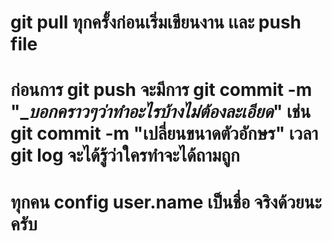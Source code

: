 # git pull ทุกครั้งก่อนเริ่มเขียนงาน เเละ push file

# ก่อนการ git push จะมีการ git commit -m "____บอกคราวๆว่าทำอะไรบ้างไม่ต้องละเอียด___" เช่น git commit -m "เปลี่ยนขนาดตัวอักษร"            เวลา    git log จะได้รู้ว่าใครทำจะได้ถามถูก
# ทุกคน config user.name เป็นชื่อ จริงด้วยนะครับ

